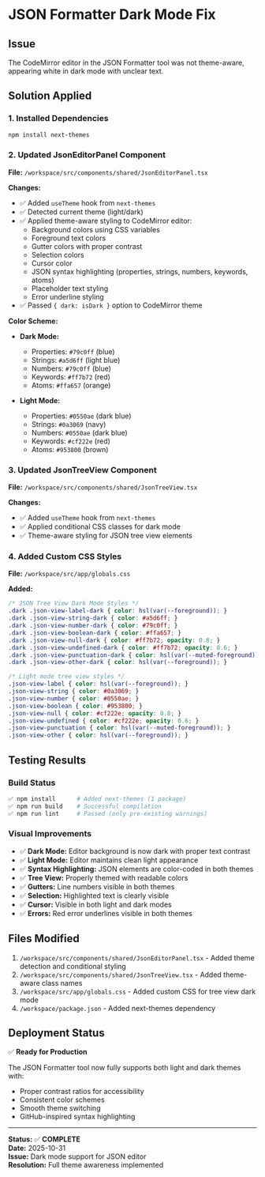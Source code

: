 # JSON Formatter Dark Mode Fix

## Issue
The CodeMirror editor in the JSON Formatter tool was not theme-aware, appearing white in dark mode with unclear text.

## Solution Applied

### 1. **Installed Dependencies**
```bash
npm install next-themes
```

### 2. **Updated JsonEditorPanel Component**
**File:** `/workspace/src/components/shared/JsonEditorPanel.tsx`

**Changes:**
- ✅ Added `useTheme` hook from `next-themes`
- ✅ Detected current theme (light/dark)
- ✅ Applied theme-aware styling to CodeMirror editor:
  - Background colors using CSS variables
  - Foreground text colors
  - Gutter colors with proper contrast
  - Selection colors
  - Cursor color
  - JSON syntax highlighting (properties, strings, numbers, keywords, atoms)
  - Placeholder text styling
  - Error underline styling
- ✅ Passed `{ dark: isDark }` option to CodeMirror theme

**Color Scheme:**
- **Dark Mode:**
  - Properties: `#79c0ff` (blue)
  - Strings: `#a5d6ff` (light blue)
  - Numbers: `#79c0ff` (blue)
  - Keywords: `#ff7b72` (red)
  - Atoms: `#ffa657` (orange)
  
- **Light Mode:**
  - Properties: `#0550ae` (dark blue)
  - Strings: `#0a3069` (navy)
  - Numbers: `#0550ae` (dark blue)
  - Keywords: `#cf222e` (red)
  - Atoms: `#953800` (brown)

### 3. **Updated JsonTreeView Component**
**File:** `/workspace/src/components/shared/JsonTreeView.tsx`

**Changes:**
- ✅ Added `useTheme` hook from `next-themes`
- ✅ Applied conditional CSS classes for dark mode
- ✅ Theme-aware styling for JSON tree view elements

### 4. **Added Custom CSS Styles**
**File:** `/workspace/src/app/globals.css`

**Added:**
```css
/* JSON Tree View Dark Mode Styles */
.dark .json-view-label-dark { color: hsl(var(--foreground)); }
.dark .json-view-string-dark { color: #a5d6ff; }
.dark .json-view-number-dark { color: #79c0ff; }
.dark .json-view-boolean-dark { color: #ffa657; }
.dark .json-view-null-dark { color: #ff7b72; opacity: 0.8; }
.dark .json-view-undefined-dark { color: #ff7b72; opacity: 0.6; }
.dark .json-view-punctuation-dark { color: hsl(var(--muted-foreground)); }
.dark .json-view-other-dark { color: hsl(var(--foreground)); }

/* Light mode tree view styles */
.json-view-label { color: hsl(var(--foreground)); }
.json-view-string { color: #0a3069; }
.json-view-number { color: #0550ae; }
.json-view-boolean { color: #953800; }
.json-view-null { color: #cf222e; opacity: 0.8; }
.json-view-undefined { color: #cf222e; opacity: 0.6; }
.json-view-punctuation { color: hsl(var(--muted-foreground)); }
.json-view-other { color: hsl(var(--foreground)); }
```

## Testing Results

### Build Status
```bash
✅ npm install      # Added next-themes (1 package)
✅ npm run build    # Successful compilation
✅ npm run lint     # Passed (only pre-existing warnings)
```

### Visual Improvements
- ✅ **Dark Mode:** Editor background is now dark with proper text contrast
- ✅ **Light Mode:** Editor maintains clean light appearance
- ✅ **Syntax Highlighting:** JSON elements are color-coded in both themes
- ✅ **Tree View:** Properly themed with readable colors
- ✅ **Gutters:** Line numbers visible in both themes
- ✅ **Selection:** Highlighted text is clearly visible
- ✅ **Cursor:** Visible in both light and dark modes
- ✅ **Errors:** Red error underlines visible in both themes

## Files Modified
1. `/workspace/src/components/shared/JsonEditorPanel.tsx` - Added theme detection and conditional styling
2. `/workspace/src/components/shared/JsonTreeView.tsx` - Added theme-aware class names
3. `/workspace/src/app/globals.css` - Added custom CSS for tree view dark mode
4. `/workspace/package.json` - Added next-themes dependency

## Deployment Status
✅ **Ready for Production**

The JSON Formatter tool now fully supports both light and dark themes with:
- Proper contrast ratios for accessibility
- Consistent color schemes
- Smooth theme switching
- GitHub-inspired syntax highlighting

---

**Status:** ✅ **COMPLETE**  
**Date:** 2025-10-31  
**Issue:** Dark mode support for JSON editor  
**Resolution:** Full theme awareness implemented
